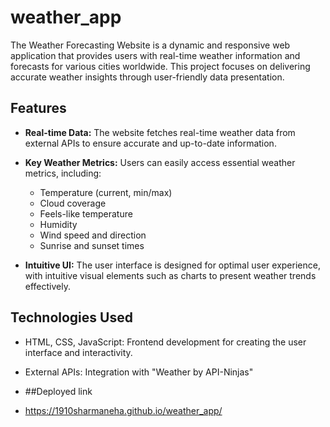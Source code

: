 # weather_app

The Weather Forecasting Website is a dynamic and responsive web application that provides users with real-time weather information and forecasts for various cities worldwide. This project focuses on delivering accurate weather insights through user-friendly data presentation.

## Features

- **Real-time Data:** The website fetches real-time weather data from external APIs to ensure accurate and up-to-date information.

- **Key Weather Metrics:** Users can easily access essential weather metrics, including:
  - Temperature (current, min/max)
  - Cloud coverage
  - Feels-like temperature
  - Humidity
  - Wind speed and direction
  - Sunrise and sunset times

- **Intuitive UI:** The user interface is designed for optimal user experience, with intuitive visual elements such as charts  to present weather trends effectively.

## Technologies Used

- HTML, CSS, JavaScript: Frontend development for creating the user interface and interactivity.

- External APIs: Integration with "Weather by API-Ninjas"

- ##Deployed link
- https://1910sharmaneha.github.io/weather_app/



